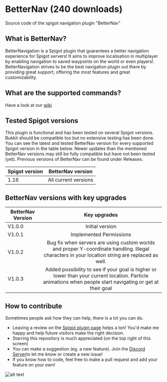 # BetterNav (240 downloads)
Source code of the spigot navigation plugin "BetterNav"

What is BetterNav?
------------------

BetterNavigation is a Spigot plugin that guarantees a better navigation experience for Spigot servers! It aims to improve localisation in multiplayer by enabling navigation to saved waypoints on the world or even players!. BetterNavigation strives to be the best navigation plugin out there by providing great support, offering the most features and great customizability.

What are the supported commands?
------------------
Have a look at our [wiki](https://github.com/ThomasVerschoor/BetterNav/wiki)

Tested Spigot versions
-------------------
This plugin is functional and has been tested on several Spigot versions. Bukkit should be compatible too but no extensive testing has been done. You can see the latest and tested BetterNav version for every supported Spigot version in the table below. Newer updates than the mentioned BetterNav versions may still be fully compatible but have not been tested (yet). Previous versions of BetterNav can be found under Releases.

| Spigot version        | BetterNav version           |
| ------------- |:-------------:| 
| 1.16      | All current versions | 


BetterNav versions with key upgrades
-------------------

| BetterNav Version        | Key upgrades           | 
| ------------- |:-------------:| 
| V1.0.0    | Initial version | 
| V1.0.1    | Implemented Permissions      | 
| V1.0.2 | Bug fix when servers are using custom worlds and proper Y-coordinate handling. Illegal characters in your location string are replaced as well.    |   
| V1.0.3    | Added possibility to see if your goal is higher or lower than your current location. Particle animations when people start navigating or get at their goal | 

How to contribute
--------------------

Sometimes people ask how they can help, there is a lot you can do.

* Leaving a review on the [Spigot plugin page](https://www.spigotmc.org/resources/betternav.89438/) helps a ton! You'd make me happy and help future visitors make the right decision.
* Starring this repository is much appreciated (on the top right of this screen)
* You can make a suggestion (eg. a new feature). Join the [Discord Server](https://discord.gg/ZnU8UqtXNK)to let me know or create a new issue!
* If you know how to code, feel free to make a pull request and add your feature on your own!

![alt text](https://bstats.org/signatures/bukkit/BetterNav.svg "Bstats ")
